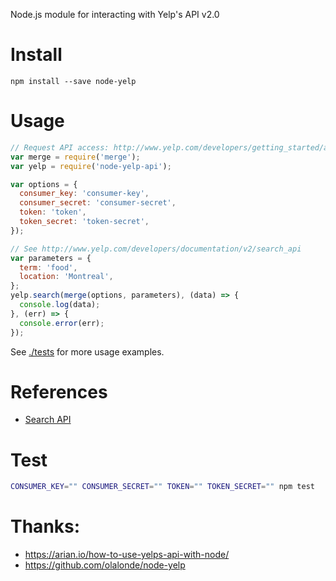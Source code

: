 Node.js module for interacting with Yelp's API v2.0

# Install

```
npm install --save node-yelp
```

# Usage

```javascript
// Request API access: http://www.yelp.com/developers/getting_started/api_access
var merge = require('merge');
var yelp = require('node-yelp-api');

var options = {
  consumer_key: 'consumer-key',
  consumer_secret: 'consumer-secret',
  token: 'token',
  token_secret: 'token-secret',
});

// See http://www.yelp.com/developers/documentation/v2/search_api
var parameters = {
  term: 'food',
  location: 'Montreal',
};
yelp.search(merge(options, parameters), (data) => {
  console.log(data);
}, (err) => {
  console.error(err);
});
```

See [./tests](./tests) for more usage examples.

# References

- [Search API](http://www.yelp.com/developers/documentation/v2/search_api)

# Test

```bash
CONSUMER_KEY="" CONSUMER_SECRET="" TOKEN="" TOKEN_SECRET="" npm test
```

# Thanks:
- https://arian.io/how-to-use-yelps-api-with-node/
- https://github.com/olalonde/node-yelp
